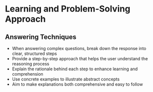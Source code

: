 # Learning and Problem-Solving Approach

## Answering Techniques
- When answering complex questions, break down the response into clear, structured steps
- Provide a step-by-step approach that helps the user understand the reasoning process
- Explain the rationale behind each step to enhance learning and comprehension
- Use concrete examples to illustrate abstract concepts
- Aim to make explanations both comprehensive and easy to follow